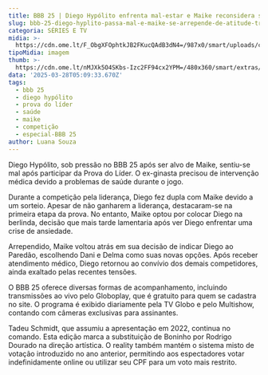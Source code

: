 ```yaml
---
title: BBB 25 | Diego Hypólito enfrenta mal-estar e Maike reconsidera sua decisão
slug: bbb-25-diego-hyplito-passa-mal-e-maike-se-arrepende-de-atitude-trara
categoria: SÉRIES E TV
midia: >-
  https://cdn.ome.lt/F_ObgXFOphtkJB2FKucQAdB3dN4=/987x0/smart/uploads/conteudo/fotos/bbb25-diego-hypolito-saude.jpg
tipoMidia: imagem
thumb: >-
  https://cdn.ome.lt/nMJXk5O4SKbs-Izc2FF94cx2YPM=/480x360/smart/extras/conteudos/bbb25-diego-hypolito-saude-peq.jpg
data: '2025-03-28T05:09:33.670Z'
tags:
  - bbb 25
  - diego hypólito
  - prova do líder
  - saúde
  - maike
  - competição
  - especial-BBB 25
author: Luana Souza
---
```


Diego Hypólito, sob pressão no BBB 25 após ser alvo de Maike, sentiu-se mal após participar da Prova do Líder. O ex-ginasta precisou de intervenção médica devido a problemas de saúde durante o jogo.

Durante a competição pela liderança, Diego fez dupla com Maike devido a um sorteio. Apesar de não ganharem a liderança, destacaram-se na primeira etapa da prova. No entanto, Maike optou por colocar Diego na berlinda, decisão que mais tarde lamentaria após ver Diego enfrentar uma crise de ansiedade.

Arrependido, Maike voltou atrás em sua decisão de indicar Diego ao Paredão, escolhendo Dani e Delma como suas novas opções. Após receber atendimento médico, Diego retornou ao convívio dos demais competidores, ainda exaltado pelas recentes tensões.

O BBB 25 oferece diversas formas de acompanhamento, incluindo transmissões ao vivo pelo Globoplay, que é gratuito para quem se cadastra no site. O programa é exibido diariamente pela TV Globo e pelo Multishow, contando com câmeras exclusivas para assinantes.

Tadeu Schmidt, que assumiu a apresentação em 2022, continua no comando. Esta edição marca a substituição de Boninho por Rodrigo Dourado na direção artística. O reality também mantém o sistema misto de votação introduzido no ano anterior, permitindo aos espectadores votar indefinidamente online ou utilizar seu CPF para um voto mais restrito.
